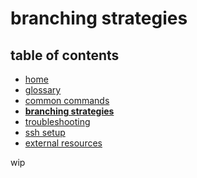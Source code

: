 # branching strategies

## table of contents
* [home](README.md)
* [glossary](glossary.md)
* [common commands](common_commands.md)
* **[branching strategies](branching_strategies.md)**
* [troubleshooting](troubleshooting.md)
* [ssh setup](ssh_setup.md)
* [external resources](README.md#external-resources)

wip
